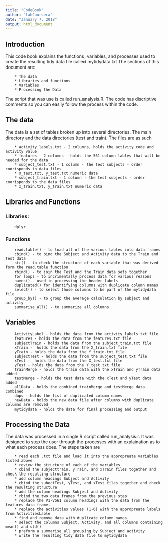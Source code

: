 ```yaml
---
title: "CodeBook"
author: "lahCoursera"
date: "January 7, 2018"
output: html_document
---
```


## Introduction
This code book explains the functions, variables, and processes used to create the resulting tidy data file called mytidydata.txt  The sections of this document are:

        * The data
        * Libraries and functions
        * Variables
        * Processing the Data
        
The script that was use is called run_analysis.R.  The code has discriptive comments so you can easily follow the process within the code.

## The data

The data is a set of tables broken up into several directories.  The main directory and the data directories (test and train).  The files are as such

        * activity_labels.txt - 2 columns, holds the activity code and activity value
        * features - 2 columns - holds the 561 column lables that will be needed for the data
        * subject_test.txt - 1 column - the test subjects - order coorisponds to data files
        * X_test.txt, y_test.txt numeric data 
        * subject_train.txt - 1 column - the test subjects - order coorisponds to the data files
        * x_train.txt, y_train.txt numeric data
        
## Libraries and Functions
### Libraries:
        dplyr
        
### Functions
        read.table() - to load all of the various tables into data frames
        cbind() - to bind the Subject and Activity data to the Train and Test data
        str() - to check the structure of each variable that was derived form the read.table function
        rbind() - to join the Test and the Train data sets together
        for loops - to incrimentally process data for various reasons
        names() - used in processing the header labels
        duplicated() for identifying columns with duplicate column names
        select() - to select those columns to be part of the mytidydata file
        group_by() - to group the average calculation by subject and activity
        summarise_all() - to summarize all columns

## Variables
        ActivityLabel - holds the data from the activity_labels.txt file
        features - holds the data from the features.txt file
        subjectTrain - holds the data from the subject_train.txt file
        xTrain -  holds the data from the X_train.txt file
        yTrain - holds the data from the Y_train.txt file
        subjectTest - holds the data from the subject_test.txt file
        xTest -  holds the data from the X_test.txt file
        yTest - holds the data from the Y_test.txt file
        trainMerge - holds the train data with the xTrain and yTrain data added
        testMerge - holds the test data with the xTest and yTest data added
        allData - holds the combined trainMerge and testMerge data combined
        dups - holds the list of duplicated column names
        newData - holds the new data file after columns with duplicate columns are removed
        mytidydata - holds the data for final processing and output

## Processing the Data
The data was processed in a single R script called run_analysis.r. It was designed to step the user through the processes with an explaination as to what each process does.  The steps taken are

        * read each .txt file and load it into the appropreate variables listed above
        * review the structure of each of the variables
        * cbind the subjecttrain, yTrain, and xTrain files together and check the resulting structure
        * add column headings Subject and Activity
        * cbind the subectTest, yTest, and xTest files together and check the resulting structure
        * add the column headings Subject and Activity
        * rbind the two data frames from the previous step
        * replace the V1-V561 column headings with the data from the features data frame.
        * replace the activities values (1-6) with the appropreate labels from ActivitiesLable 
        * find and remove data with duplicate column names.
        * select the columns Subject, Activity, and all columns containing mean() and std()
        * preform a summarise_all grouping by Subject and activity
        * write the resulting tidy data file to mytidydata
        